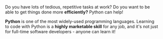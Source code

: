 Do you have lots of tedious, repetitive tasks at work? Do you want to be able to get things done more **efficiently?** Python can help!

**Python** is one of the most widely-used programming languages. Learning to code with Python is a **highly marketable skill** for any job, and it's not just for full-time software developers - anyone can learn it!


